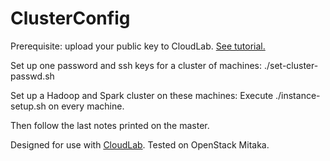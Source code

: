 # ClusterConfig

Prerequisite: upload your public key to CloudLab.
<a href="https://cdn.rawgit.com/anask/ClusterConfig/00037134/html/cloudlab-ssh-keys-setup.html"> See tutorial.</a>

Set up one password and ssh keys for a cluster of machines:
./set-cluster-passwd.sh

Set up a Hadoop and Spark cluster on these machines:
Execute ./instance-setup.sh on every machine.

Then follow the last notes printed on the master.

Designed for use with <a href="https://www.cloudlab.us/">CloudLab</a>.
Tested on OpenStack Mitaka.
